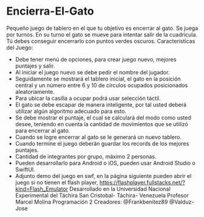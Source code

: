 # Encierra-El-Gato
Pequeño juego de tablero en el que tu objetivo es encerrar al gato. Se juega por  turnos. En su turno el gato se mueve para intentar salir de la cuadricula. Tú debes  conseguir encerrarlo con puntos verdes oscuros.
Características del Juego:
- Debe tener menú de opciones, para crear juego nuevo, mejores puntajes y 
salir.
- Al iniciar el juego nuevo se debe pedir el nombre del jugador.
- Seguidamente se mostrará el tablero inicial, el gato en la posición central y un 
número entre 6 y 10 de círculos ocupados posicionados aleatoriamente.
- Para ubicar la casilla a ocupar podrá usar selección táctil.
- El gato se debe escapar de manera inteligente, por tal usted deberá utilizar 
algún algoritmo adecuado para esto.
- Se debe mostrar el puntaje, el cual se calculará del modo como usted desee, 
teniendo en cuenta la cantidad de movimientos que se utilizó para encerrar al 
gato.
- Cuando se logre encerrar al gato se le generará un nuevo tablero.
- Cuando termine el juego deberán guardar los records de los mejores puntajes.
- Cantidad de integrantes por grupo, máximo 2 personas.
- Pueden desarrollarlo para Android o iOS, pueden usar Android Studio o SwiftUI. 
- Adjunto demo del juego en swf, en la página siguiente pueden abrir el juego si 
no tienen el flash player,
https://flashplayer.fullstacks.net/?kind=Flash_Emulator
                                                          Desarrollado en la Universidad Nacional Experimental del Táchira
                                                          San Cristobal- Táchira- Venezuela
                                                          Profesor Marcel Molina
                                                          Programación 2
                                                          Creadores:
                                                          @Frankbenitez89
                                                          @Valduz-Jose
